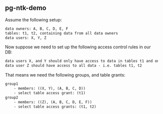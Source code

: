 
## pg-ntk-demo

Assume the following setup:

```txt
data owners: A, B, C, D, E, F
tables: t1, t2, containing data from all data owners
data users: X, Y, Z
```

Now suppose we need to set up the following access control rules in our DB:

```txt
data users X, and Y should only have access to data in tables t1 and only data from owners A, B, C, D
data user Z should have access to all data - i.e. tables t1, t2
```

That means we need the following groups, and table grants:

```txt
group1
    - members: ((X, Y), (A, B, C, D))
    - select table access grant: (t1)
group2
    - members: ((Z), (A, B, C, D, E, F))
    - select table access grants: (t1, t2)
```
